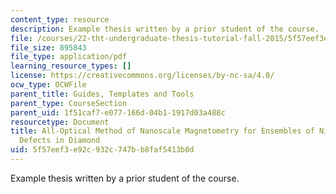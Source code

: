 ```yaml
---
content_type: resource
description: Example thesis written by a prior student of the course.
file: /courses/22-tht-undergraduate-thesis-tutorial-fall-2015/5f57eef3e92c932c747bb8faf5413b0d_MIT22_THTF15_thesis_ex2.pdf
file_size: 895843
file_type: application/pdf
learning_resource_types: []
license: https://creativecommons.org/licenses/by-nc-sa/4.0/
ocw_type: OCWFile
parent_title: Guides, Templates and Tools
parent_type: CourseSection
parent_uid: 1f51caf7-e077-166d-04b1-1917d03a488c
resourcetype: Document
title: All-Optical Method of Nanoscale Magnetometry for Ensembles of Nitrogen-Vacancy
  Defects in Diamond
uid: 5f57eef3-e92c-932c-747b-b8faf5413b0d
---
```

Example thesis written by a prior student of the course.